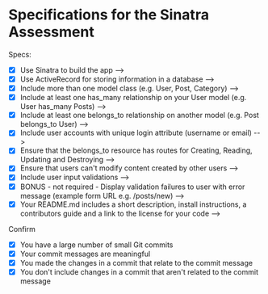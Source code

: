 # Specifications for the Sinatra Assessment

Specs:
- [x] Use Sinatra to build the app
-->
- [x] Use ActiveRecord for storing information in a database
-->
- [x] Include more than one model class (e.g. User, Post, Category)
-->
- [x] Include at least one has_many relationship on your User model (e.g. User has_many Posts)
-->
- [x] Include at least one belongs_to relationship on another model (e.g. Post belongs_to User)
-->
- [x] Include user accounts with unique login attribute (username or email)
-->
- [x] Ensure that the belongs_to resource has routes for Creating, Reading, Updating and Destroying
-->
- [x] Ensure that users can't modify content created by other users
-->
- [x] Include user input validations
-->
- [x] BONUS - not required - Display validation failures to user with error message (example form URL e.g. /posts/new)
-->
- [x] Your README.md includes a short description, install instructions, a contributors guide and a link to the license for your code
-->

Confirm
- [x] You have a large number of small Git commits
- [x] Your commit messages are meaningful
- [x] You made the changes in a commit that relate to the commit message
- [x] You don't include changes in a commit that aren't related to the commit message

